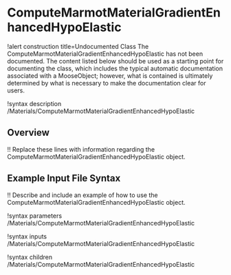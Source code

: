 # ComputeMarmotMaterialGradientEnhancedHypoElastic

!alert construction title=Undocumented Class
The ComputeMarmotMaterialGradientEnhancedHypoElastic has not been documented. The content listed below should be used as a starting point for
documenting the class, which includes the typical automatic documentation associated with a
MooseObject; however, what is contained is ultimately determined by what is necessary to make the
documentation clear for users.

!syntax description /Materials/ComputeMarmotMaterialGradientEnhancedHypoElastic

## Overview

!! Replace these lines with information regarding the ComputeMarmotMaterialGradientEnhancedHypoElastic object.

## Example Input File Syntax

!! Describe and include an example of how to use the ComputeMarmotMaterialGradientEnhancedHypoElastic object.

!syntax parameters /Materials/ComputeMarmotMaterialGradientEnhancedHypoElastic

!syntax inputs /Materials/ComputeMarmotMaterialGradientEnhancedHypoElastic

!syntax children /Materials/ComputeMarmotMaterialGradientEnhancedHypoElastic
